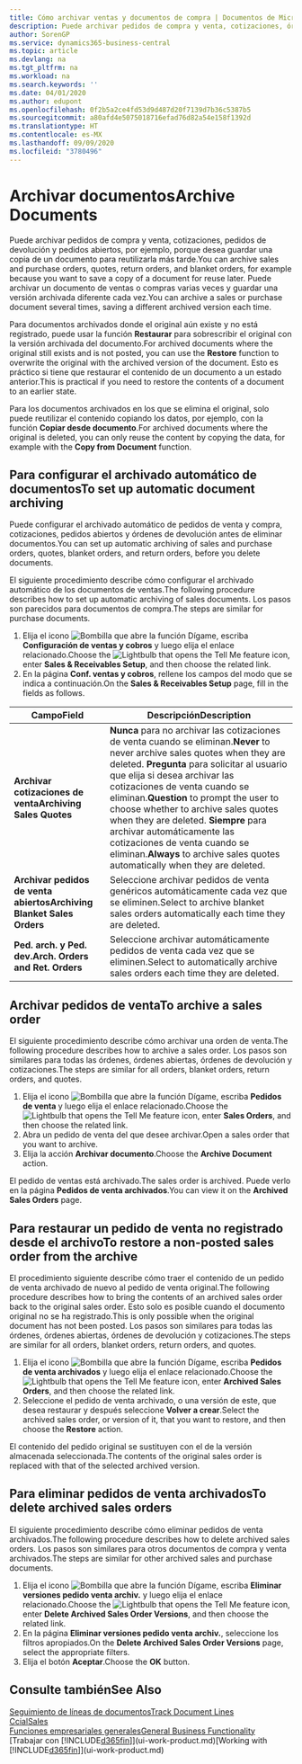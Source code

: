 ```yaml
---
title: Cómo archivar ventas y documentos de compra | Documentos de Microsoft
description: Puede archivar pedidos de compra y venta, cotizaciones, órdenes de devolución y órdenes abiertas, y puede usar el documento archivado para recrear el documento desde que se archivó.
author: SorenGP
ms.service: dynamics365-business-central
ms.topic: article
ms.devlang: na
ms.tgt_pltfrm: na
ms.workload: na
ms.search.keywords: ''
ms.date: 04/01/2020
ms.author: edupont
ms.openlocfilehash: 0f2b5a2ce4fd53d9d487d20f7139d7b36c5387b5
ms.sourcegitcommit: a80afd4e5075018716efad76d82a54e158f1392d
ms.translationtype: HT
ms.contentlocale: es-MX
ms.lasthandoff: 09/09/2020
ms.locfileid: "3780496"
---
```

# <a name="archive-documents"></a><span data-ttu-id="74188-103">Archivar documentos</span><span class="sxs-lookup"><span data-stu-id="74188-103">Archive Documents</span></span>
<span data-ttu-id="74188-104">Puede archivar pedidos de compra y venta, cotizaciones, pedidos de devolución y pedidos abiertos, por ejemplo, porque desea guardar una copia de un documento para reutilizarla más tarde.</span><span class="sxs-lookup"><span data-stu-id="74188-104">You can archive sales and purchase orders, quotes, return orders, and blanket orders, for example because you want to save a copy of a document for reuse later.</span></span> <span data-ttu-id="74188-105">Puede archivar un documento de ventas o compras varias veces y guardar una versión archivada diferente cada vez.</span><span class="sxs-lookup"><span data-stu-id="74188-105">You can archive a sales or purchase document several times, saving a different archived version each time.</span></span>

<span data-ttu-id="74188-106">Para documentos archivados donde el original aún existe y no está registrado, puede usar la función **Restaurar** para sobrescribir el original con la versión archivada del documento.</span><span class="sxs-lookup"><span data-stu-id="74188-106">For archived documents where the original still exists and is not posted, you can use the **Restore** function to overwrite the original with the archived version of the document.</span></span> <span data-ttu-id="74188-107">Esto es práctico si tiene que restaurar el contenido de un documento a un estado anterior.</span><span class="sxs-lookup"><span data-stu-id="74188-107">This is practical if you need to restore the contents of a document to an earlier state.</span></span>

<span data-ttu-id="74188-108">Para los documentos archivados en los que se elimina el original, solo puede reutilizar el contenido copiando los datos, por ejemplo, con la función **Copiar desde documento**.</span><span class="sxs-lookup"><span data-stu-id="74188-108">For archived documents where the original is deleted, you can only reuse the content by copying the data, for example with the **Copy from Document** function.</span></span>   

## <a name="to-set-up-automatic-document-archiving"></a><span data-ttu-id="74188-109">Para configurar el archivado automático de documentos</span><span class="sxs-lookup"><span data-stu-id="74188-109">To set up automatic document archiving</span></span>  
<span data-ttu-id="74188-110">Puede configurar el archivado automático de pedidos de venta y compra, cotizaciones, pedidos abiertos y órdenes de devolución antes de eliminar documentos.</span><span class="sxs-lookup"><span data-stu-id="74188-110">You can set up automatic archiving of sales and purchase orders, quotes, blanket orders, and return orders, before you delete documents.</span></span>

<span data-ttu-id="74188-111">El siguiente procedimiento describe cómo configurar el archivado automático de los documentos de ventas.</span><span class="sxs-lookup"><span data-stu-id="74188-111">The following procedure describes how to set up automatic archiving of sales documents.</span></span> <span data-ttu-id="74188-112">Los pasos son parecidos para documentos de compra.</span><span class="sxs-lookup"><span data-stu-id="74188-112">The steps are similar for purchase documents.</span></span>
1.  <span data-ttu-id="74188-113">Elija el icono ![Bombilla que abre la función Dígame](media/ui-search/search_small.png "Dígame qué desea hacer"), escriba **Configuración de ventas y cobros** y luego elija el enlace relacionado.</span><span class="sxs-lookup"><span data-stu-id="74188-113">Choose the ![Lightbulb that opens the Tell Me feature](media/ui-search/search_small.png "Tell me what you want to do") icon, enter **Sales & Receivables Setup**, and then choose the related link.</span></span>
2. <span data-ttu-id="74188-114">En la página **Conf. ventas y cobros**, rellene los campos del modo que se indica a continuación.</span><span class="sxs-lookup"><span data-stu-id="74188-114">On the **Sales & Receivables Setup** page, fill in the fields as follows.</span></span>

|<span data-ttu-id="74188-115">Campo</span><span class="sxs-lookup"><span data-stu-id="74188-115">Field</span></span>|<span data-ttu-id="74188-116">Descripción</span><span class="sxs-lookup"><span data-stu-id="74188-116">Description</span></span>|
|-----|-----------|
|<span data-ttu-id="74188-117">**Archivar cotizaciones de venta**</span><span class="sxs-lookup"><span data-stu-id="74188-117">**Archiving Sales Quotes**</span></span>|<span data-ttu-id="74188-118">**Nunca** para no archivar las cotizaciones de venta cuando se eliminan.</span><span class="sxs-lookup"><span data-stu-id="74188-118">**Never** to never archive sales quotes when they are deleted.</span></span> <span data-ttu-id="74188-119">**Pregunta** para solicitar al usuario que elija si desea archivar las cotizaciones de venta cuando se eliminan.</span><span class="sxs-lookup"><span data-stu-id="74188-119">**Question** to prompt the user to choose whether to archive sales quotes when they are deleted.</span></span> <span data-ttu-id="74188-120">**Siempre** para archivar automáticamente las cotizaciones de venta cuando se eliminan.</span><span class="sxs-lookup"><span data-stu-id="74188-120">**Always** to archive sales quotes automatically when they are deleted.</span></span>|
|<span data-ttu-id="74188-121">**Archivar pedidos de venta abiertos**</span><span class="sxs-lookup"><span data-stu-id="74188-121">**Archiving Blanket Sales Orders**</span></span>|<span data-ttu-id="74188-122">Seleccione archivar pedidos de venta genéricos automáticamente cada vez que se eliminen.</span><span class="sxs-lookup"><span data-stu-id="74188-122">Select to archive blanket sales orders automatically each time they are deleted.</span></span>|
|<span data-ttu-id="74188-123">**Ped. arch. y Ped. dev.**</span><span class="sxs-lookup"><span data-stu-id="74188-123">**Arch. Orders and Ret. Orders**</span></span>|<span data-ttu-id="74188-124">Seleccione archivar automáticamente pedidos de venta cada vez que se eliminen.</span><span class="sxs-lookup"><span data-stu-id="74188-124">Select to automatically archive sales orders each time they are deleted.</span></span>|

## <a name="to-archive-a-sales-order"></a><span data-ttu-id="74188-125">Archivar pedidos de venta</span><span class="sxs-lookup"><span data-stu-id="74188-125">To archive a sales order</span></span>
<span data-ttu-id="74188-126">El siguiente procedimiento describe cómo archivar una orden de venta.</span><span class="sxs-lookup"><span data-stu-id="74188-126">The following procedure describes how to archive a sales order.</span></span> <span data-ttu-id="74188-127">Los pasos son similares para todas las órdenes, órdenes abiertas, órdenes de devolución y cotizaciones.</span><span class="sxs-lookup"><span data-stu-id="74188-127">The steps are similar for all orders, blanket orders, return orders, and quotes.</span></span>

1.  <span data-ttu-id="74188-128">Elija el icono ![Bombilla que abre la función Dígame](media/ui-search/search_small.png "Dígame qué desea hacer"), escriba **Pedidos de venta** y luego elija el enlace relacionado.</span><span class="sxs-lookup"><span data-stu-id="74188-128">Choose the ![Lightbulb that opens the Tell Me feature](media/ui-search/search_small.png "Tell me what you want to do") icon, enter **Sales Orders**, and then choose the related link.</span></span>  
2.  <span data-ttu-id="74188-129">Abra un pedido de venta del que desee archivar.</span><span class="sxs-lookup"><span data-stu-id="74188-129">Open a sales order that you want to archive.</span></span>  
3.  <span data-ttu-id="74188-130">Elija la acción **Archivar documento**.</span><span class="sxs-lookup"><span data-stu-id="74188-130">Choose the **Archive Document** action.</span></span>

<span data-ttu-id="74188-131">El pedido de ventas está archivado.</span><span class="sxs-lookup"><span data-stu-id="74188-131">The sales order is archived.</span></span> <span data-ttu-id="74188-132">Puede verlo en la página **Pedidos de venta archivados**.</span><span class="sxs-lookup"><span data-stu-id="74188-132">You can view it on the **Archived Sales Orders** page.</span></span>

## <a name="to-restore-a-non-posted-sales-order-from-the-archive"></a><span data-ttu-id="74188-133">Para restaurar un pedido de venta no registrado desde el archivo</span><span class="sxs-lookup"><span data-stu-id="74188-133">To restore a non-posted sales order from the archive</span></span>
<span data-ttu-id="74188-134">El procedimiento siguiente describe cómo traer el contenido de un pedido de venta archivado de nuevo al pedido de venta original.</span><span class="sxs-lookup"><span data-stu-id="74188-134">The following procedure describes how to bring the contents of an archived sales order back to the original sales order.</span></span> <span data-ttu-id="74188-135">Esto solo es posible cuando el documento original no se ha registrado.</span><span class="sxs-lookup"><span data-stu-id="74188-135">This is only possible when the original document has not been posted.</span></span> <span data-ttu-id="74188-136">Los pasos son similares para todas las órdenes, órdenes abiertas, órdenes de devolución y cotizaciones.</span><span class="sxs-lookup"><span data-stu-id="74188-136">The steps are similar for all orders, blanket orders, return orders, and quotes.</span></span>

1. <span data-ttu-id="74188-137">Elija el icono ![Bombilla que abre la función Dígame](media/ui-search/search_small.png "Dígame qué desea hacer"), escriba **Pedidos de venta archivados** y luego elija el enlace relacionado.</span><span class="sxs-lookup"><span data-stu-id="74188-137">Choose the ![Lightbulb that opens the Tell Me feature](media/ui-search/search_small.png "Tell me what you want to do") icon, enter **Archived Sales Orders**, and then choose the related link.</span></span>
2. <span data-ttu-id="74188-138">Seleccione el pedido de venta archivado, o una versión de este, que desea restaurar y después seleccione **Volver a crear**.</span><span class="sxs-lookup"><span data-stu-id="74188-138">Select the archived sales order, or version of it, that you want to restore, and then choose the **Restore** action.</span></span>  

<span data-ttu-id="74188-139">El contenido del pedido original se sustituyen con el de la versión almacenada seleccionada.</span><span class="sxs-lookup"><span data-stu-id="74188-139">The contents of the original sales order is replaced with that of the selected archived version.</span></span>

## <a name="to-delete-archived-sales-orders"></a><span data-ttu-id="74188-140">Para eliminar pedidos de venta archivados</span><span class="sxs-lookup"><span data-stu-id="74188-140">To delete archived sales orders</span></span>
<span data-ttu-id="74188-141">El siguiente procedimiento describe cómo eliminar pedidos de venta archivados.</span><span class="sxs-lookup"><span data-stu-id="74188-141">The following procedure describes how to delete archived sales orders.</span></span> <span data-ttu-id="74188-142">Los pasos son similares para otros documentos de compra y venta archivados.</span><span class="sxs-lookup"><span data-stu-id="74188-142">The steps are similar for other archived sales and purchase documents.</span></span>

1.  <span data-ttu-id="74188-143">Elija el icono ![Bombilla que abre la función Dígame](media/ui-search/search_small.png "Dígame qué desea hacer"), escriba **Eliminar versiones pedido venta archiv.** y luego elija el enlace relacionado.</span><span class="sxs-lookup"><span data-stu-id="74188-143">Choose the ![Lightbulb that opens the Tell Me feature](media/ui-search/search_small.png "Tell me what you want to do") icon, enter **Delete Archived Sales Order Versions**, and then choose the related link.</span></span>  
2.  <span data-ttu-id="74188-144">En la página **Eliminar versiones pedido venta archiv.**, seleccione los filtros apropiados.</span><span class="sxs-lookup"><span data-stu-id="74188-144">On the **Delete Archived Sales Order Versions** page, select the appropriate filters.</span></span>  
3.  <span data-ttu-id="74188-145">Elija el botón **Aceptar**.</span><span class="sxs-lookup"><span data-stu-id="74188-145">Choose the **OK** button.</span></span>

## <a name="see-also"></a><span data-ttu-id="74188-146">Consulte también</span><span class="sxs-lookup"><span data-stu-id="74188-146">See Also</span></span>
[<span data-ttu-id="74188-147">Seguimiento de líneas de documentos</span><span class="sxs-lookup"><span data-stu-id="74188-147">Track Document Lines</span></span>](across-how-to-track-document-lines.md)  
[<span data-ttu-id="74188-148">Ccial</span><span class="sxs-lookup"><span data-stu-id="74188-148">Sales</span></span>](sales-manage-sales.md)  
[<span data-ttu-id="74188-149">Funciones empresariales generales</span><span class="sxs-lookup"><span data-stu-id="74188-149">General Business Functionality</span></span>](ui-across-business-areas.md)  
<span data-ttu-id="74188-150">[Trabajar con [!INCLUDE[d365fin](includes/d365fin_md.md)]](ui-work-product.md)</span><span class="sxs-lookup"><span data-stu-id="74188-150">[Working with [!INCLUDE[d365fin](includes/d365fin_md.md)]](ui-work-product.md)</span></span>
